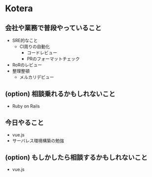 # Kotera

## 会社や業務で普段やっていること

- SRE的なこと
  - CI周りの自動化
    - コードレビュー
    - PRのフォーマットチェック
- RoRのレビュー
- 整理整頓
  - メルカリデビュー


## (option) 相談乗れるかもしれないこと

- Ruby on Rails

## 今日やること

- vue.js
- サーバレス環境構築の勉強

## (option) もしかしたら相談するかもしれないこと
 
- vue.js
